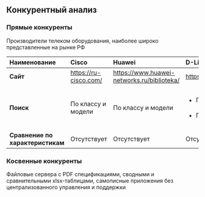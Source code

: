 ## Конкурентный анализ

### Прямые конкуренты

Производители телеком оборудования, наиболее широко представленные на рынке РФ

| Наименование                        | Cisco                 | Huawei                                     | D-Link                                                                   | QTech                                                                    |
|:------------------------------------|:----------------------|:-------------------------------------------|:-------------------------------------------------------------------------|:-------------------------------------------------------------------------|
| <b>Сайт</b>                         | https://ru-cisco.com/ | https://www.huawei-networks.ru/biblioteka/ | https://www.dlink.ru/ru/products/                                        | https://www.qtech.ru/catalog                                             |
| <b>Поиск</b>                        | По классу и модели    | По классу и модели                         | <ul><li>По классу и модели</li><br/><li>По классу и параметрам</li></ul> | <ul><li>По классу и модели</li><br/><li>По классу и параметрам</li></ul> |
| <b>Сравнение по характеристикам</b> | Отсутствует           | Отсутствует                                | Отсутствует                                                              | Отсутствует                                                              |

### Косвенные конкуренты

Файловые сервера с PDF спецификациями, сводными и сравнительными xlsx-таблицами, самописные приложения без централизованного управления и поддержки 